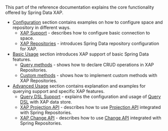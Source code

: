 This part of the reference documentation explains the core functionality offered by Spring Data XAP.

* [Configuration](#configuration) section contains examples on how to configure space and repository in different ways.
  * [XAP Support](#support) - describes how to configure basic connection to space.
  * [XAP Repositories](#repositories) - introduces Spring Data repository configuration for XAP.
* [Basic Usage](#basic) section introduces XAP support of basic Spring Data features.
  * [Query methods](#query) - shows how to declare CRUD operations in XAP Repositories.
  * [Custom methods](#custom) - shows how to implement custom methods with XAP Repositories.
* [Advanced Usage](#advanced) section contains explanation and examples for querying support and specific XAP features.
  * [Query DSL Support](#querydsl) - explains the configuration and usage of [Query DSL](http://www.querydsl.com/) with XAP data store.
  * [XAP Projection API](#projection) - describes how to use [Projection API](http://docs.gigaspaces.com/xap100/query-partial-results.html) integrated with Spring Repositories.
  * [XAP Change API](#change) - describes how to use [Change API](http://docs.gigaspaces.com/xap100/change-api-overview.html) integrated with Spring Repositories.
